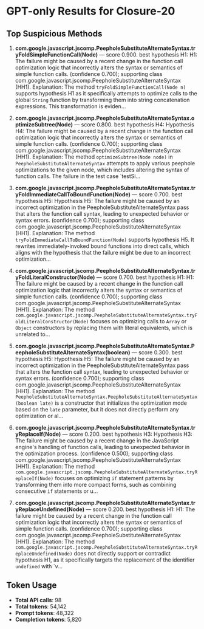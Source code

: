 # GPT-only Results for Closure-20

## Top Suspicious Methods

1. **com.google.javascript.jscomp.PeepholeSubstituteAlternateSyntax.tryFoldSimpleFunctionCall(Node)** — score 0.900. best hypothesis H1: H1: The failure might be caused by a recent change in the function call optimization logic that incorrectly alters the syntax or semantics of simple function calls. (confidence 0.700); supporting class com.google.javascript.jscomp.PeepholeSubstituteAlternateSyntax (HH1).
    Explanation: The method `tryFoldSimpleFunctionCall(Node n)` supports hypothesis H1 as it specifically attempts to optimize calls to the global `String` function by transforming them into string concatenation expressions. This transformation is eviden...

2. **com.google.javascript.jscomp.PeepholeSubstituteAlternateSyntax.optimizeSubtree(Node)** — score 0.800. best hypothesis H4: Hypothesis H4: The failure might be caused by a recent change in the function call optimization logic that incorrectly alters the syntax or semantics of simple function calls. (confidence 0.700); supporting class com.google.javascript.jscomp.PeepholeSubstituteAlternateSyntax (HH1).
    Explanation: The method `optimizeSubtree(Node node)` in `PeepholeSubstituteAlternateSyntax` attempts to apply various peephole optimizations to the given node, which includes altering the syntax of function calls. The failure in the test case `testSi...

3. **com.google.javascript.jscomp.PeepholeSubstituteAlternateSyntax.tryFoldImmediateCallToBoundFunction(Node)** — score 0.700. best hypothesis H5: Hypothesis H5: The failure might be caused by an incorrect optimization in the PeepholeSubstituteAlternateSyntax pass that alters the function call syntax, leading to unexpected behavior or syntax errors. (confidence 0.700); supporting class com.google.javascript.jscomp.PeepholeSubstituteAlternateSyntax (HH1).
    Explanation: The method `tryFoldImmediateCallToBoundFunction(Node)` supports hypothesis H5. It rewrites immediately-invoked bound functions into direct calls, which aligns with the hypothesis that the failure might be due to an incorrect optimization...

4. **com.google.javascript.jscomp.PeepholeSubstituteAlternateSyntax.tryFoldLiteralConstructor(Node)** — score 0.700. best hypothesis H1: H1: The failure might be caused by a recent change in the function call optimization logic that incorrectly alters the syntax or semantics of simple function calls. (confidence 0.700); supporting class com.google.javascript.jscomp.PeepholeSubstituteAlternateSyntax (HH1).
    Explanation: The method `com.google.javascript.jscomp.PeepholeSubstituteAlternateSyntax.tryFoldLiteralConstructor(Node)` focuses on optimizing calls to `Array` or `Object` constructors by replacing them with literal equivalents, which is unrelated to...

5. **com.google.javascript.jscomp.PeepholeSubstituteAlternateSyntax.PeepholeSubstituteAlternateSyntax(boolean)** — score 0.300. best hypothesis H5: Hypothesis H5: The failure might be caused by an incorrect optimization in the PeepholeSubstituteAlternateSyntax pass that alters the function call syntax, leading to unexpected behavior or syntax errors. (confidence 0.700); supporting class com.google.javascript.jscomp.PeepholeSubstituteAlternateSyntax (HH1).
    Explanation: The method `PeepholeSubstituteAlternateSyntax.PeepholeSubstituteAlternateSyntax(boolean late)` is a constructor that initializes the optimization mode based on the `late` parameter, but it does not directly perform any optimization or al...

6. **com.google.javascript.jscomp.PeepholeSubstituteAlternateSyntax.tryReplaceIf(Node)** — score 0.200. best hypothesis H3: Hypothesis H3: The failure might be caused by a recent change in the JavaScript engine's handling of function calls, leading to unexpected behavior in the optimization process. (confidence 0.500); supporting class com.google.javascript.jscomp.PeepholeSubstituteAlternateSyntax (HH1).
    Explanation: The method `com.google.javascript.jscomp.PeepholeSubstituteAlternateSyntax.tryReplaceIf(Node)` focuses on optimizing `if` statement patterns by transforming them into more compact forms, such as combining consecutive `if` statements or u...

7. **com.google.javascript.jscomp.PeepholeSubstituteAlternateSyntax.tryReplaceUndefined(Node)** — score 0.200. best hypothesis H1: H1: The failure might be caused by a recent change in the function call optimization logic that incorrectly alters the syntax or semantics of simple function calls. (confidence 0.700); supporting class com.google.javascript.jscomp.PeepholeSubstituteAlternateSyntax (HH1).
    Explanation: The method `com.google.javascript.jscomp.PeepholeSubstituteAlternateSyntax.tryReplaceUndefined(Node)` does not directly support or contradict hypothesis H1, as it specifically targets the replacement of the identifier `undefined` with `v...


## Token Usage

- **Total API calls**: 98
- **Total tokens**: 54,142
- **Prompt tokens**: 48,322
- **Completion tokens**: 5,820
